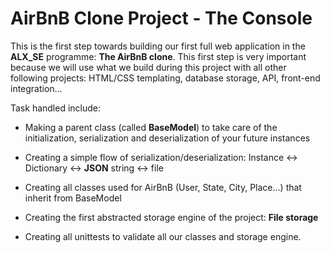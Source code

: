 # AirBnB Clone Project - The Console

This is the first step towards building our first full web application in the **ALX_SE** programme: **The AirBnB clone**. This first step is very important because we will use what we build during this project with all other following projects: HTML/CSS templating, database storage, API, front-end integration…


Task handled include:


- Making a parent class (called **BaseModel**) to take care of the initialization, serialization and deserialization of your future instances

- Creating a simple flow of serialization/deserialization: Instance <-> Dictionary <-> **JSON** string <-> file

- Creating all classes used for AirBnB (User, State, City, Place…) that inherit from BaseModel

- Creating the first abstracted storage engine of the project: **File storage**

- Creating all unittests to validate all our classes and storage engine.
